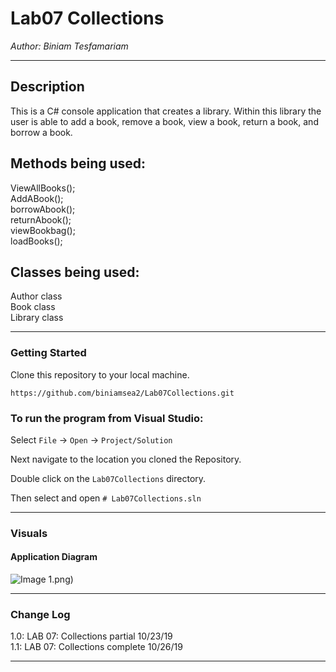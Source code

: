 # Lab07 Collections

*Author: Biniam Tesfamariam*

----

## Description
This is a C# console application that creates a library. Within this library the user is able to add a book, remove a book,
view a book, return a book, and borrow a book.



## Methods being used:  
ViewAllBooks();  
AddABook();  
borrowAbook();  
returnAbook();  
viewBookbag();  
loadBooks();  

 ## Classes being used:  
 Author class  
 Book class  
 Library class    

---

### Getting Started
Clone this repository to your local machine.

```
https://github.com/biniamsea2/Lab07Collections.git
```

### To run the program from Visual Studio:
Select ```File``` -> ```Open``` -> ```Project/Solution```

Next navigate to the location you cloned the Repository.

Double click on the ```Lab07Collections``` directory.

Then select and open ```# Lab07Collections.sln```

---

### Visuals

#### Application Diagram
![Image 1]().png)

---

### Change Log
1.0: LAB 07: Collections partial 10/23/19  
1.1: LAB 07: Collections complete 10/26/19  



------------------------------
